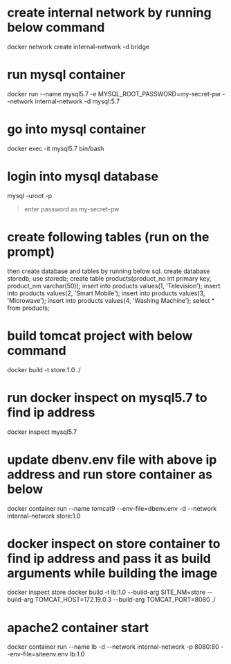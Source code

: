 # create internal network by running below command
docker network create internal-network -d bridge

# run mysql container
docker run --name mysql5.7 -e MYSQL_ROOT_PASSWORD=my-secret-pw --network internal-network -d mysql:5.7

# go into mysql container
docker exec -it mysql5.7 bin/bash

# login into mysql database
mysql -uroot -p
> enter password as my-secret-pw

# create following tables (run on the prompt)
then create database and tables by running below sql.
create database storedb;
use storedb;
create table products(product_no int primary key, product_nm varchar(50));
insert into products values(1, 'Television');
insert into products values(2, 'Smart Mobile');
insert into products values(3, 'Microwave');
insert into products values(4, 'Washing Machine');
select * from products;

# build tomcat project with below command
docker build -t store:1.0 ./

# run docker inspect on mysql5.7 to find ip address
docker inspect mysql5.7

# update dbenv.env file with above ip address and run store container as below

docker container run --name tomcat9 --env-file=dbenv.env -d --network internal-network store:1.0

# docker inspect on store container to find ip address and pass it as build arguments while building the image
docker inspect store
docker build -t lb:1.0 --build-arg SITE_NM=store --build-arg TOMCAT_HOST=172.19.0.3 --build-arg TOMCAT_PORT=8080 ./


# apache2 container start
docker container run --name lb -d --network internal-network -p 8080:80 --env-file=siteenv.env lb:1.0